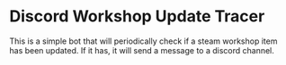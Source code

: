 # Discord Workshop Update Tracer

This is a simple bot that will periodically check if a steam workshop item has been updated. If it has, it will send a message to a discord channel.